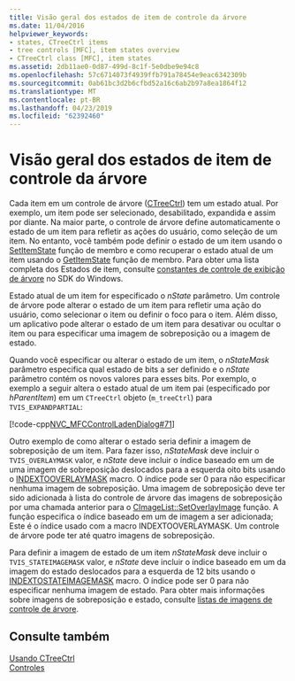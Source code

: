 ```yaml
---
title: Visão geral dos estados de item de controle da árvore
ms.date: 11/04/2016
helpviewer_keywords:
- states, CTreeCtrl items
- tree controls [MFC], item states overview
- CTreeCtrl class [MFC], item states
ms.assetid: 2db11ae0-0d87-499d-8c1f-5e0dbe9e94c8
ms.openlocfilehash: 57c6714073f4939ffb791a78454e9eac6342309b
ms.sourcegitcommit: 0ab61bc3d2b6cfbd52a16c6ab2b97a8ea1864f12
ms.translationtype: MT
ms.contentlocale: pt-BR
ms.lasthandoff: 04/23/2019
ms.locfileid: "62392460"
---
```

# <a name="tree-control-item-states-overview"></a>Visão geral dos estados de item de controle da árvore

Cada item em um controle de árvore ([CTreeCtrl](../mfc/reference/ctreectrl-class.md)) tem um estado atual. Por exemplo, um item pode ser selecionado, desabilitado, expandida e assim por diante. Na maior parte, o controle de árvore define automaticamente o estado de um item para refletir as ações do usuário, como seleção de um item. No entanto, você também pode definir o estado de um item usando o [SetItemState](../mfc/reference/ctreectrl-class.md#setitemstate) função de membro e como recuperar o estado atual de um item usando o [GetItemState](../mfc/reference/ctreectrl-class.md#getitemstate) função de membro. Para obter uma lista completa dos Estados de item, consulte [constantes de controle de exibição de árvore](/windows/desktop/Controls/tree-view-control-item-states) no SDK do Windows.

Estado atual de um item for especificado o *nState* parâmetro. Um controle de árvore pode alterar o estado de um item para refletir uma ação do usuário, como selecionar o item ou definir o foco para o item. Além disso, um aplicativo pode alterar o estado de um item para desativar ou ocultar o item ou para especificar uma imagem de sobreposição ou a imagem de estado.

Quando você especificar ou alterar o estado de um item, o *nStateMask* parâmetro especifica qual estado de bits a ser definido e o *nState* parâmetro contém os novos valores para esses bits. Por exemplo, o exemplo a seguir altera o estado atual de um item pai (especificado por *hParentItem*) em um `CTreeCtrl` objeto (`m_treeCtrl`) para `TVIS_EXPANDPARTIAL`:

[!code-cpp[NVC_MFCControlLadenDialog#71](../mfc/codesnippet/cpp/tree-control-item-states-overview_1.cpp)]

Outro exemplo de como alterar o estado seria definir a imagem de sobreposição de um item. Para fazer isso, *nStateMask* deve incluir o `TVIS_OVERLAYMASK` valor, e *nState* deve incluir o índice baseado em um de uma imagem de sobreposição deslocados para a esquerda oito bits usando o [ INDEXTOOVERLAYMASK](/windows/desktop/api/commctrl/nf-commctrl-indextooverlaymask) macro. O índice pode ser 0 para não especificar nenhuma imagem de sobreposição. Uma imagem de sobreposição deve ter sido adicionada à lista do controle de árvore das imagens de sobreposição por uma chamada anterior para o [CImageList::SetOverlayImage](../mfc/reference/cimagelist-class.md#setoverlayimage) função. A função especifica o índice baseado em um de imagem a ser adicionada; Este é o índice usado com a macro INDEXTOOVERLAYMASK. Um controle de árvore pode ter até quatro imagens de sobreposição.

Para definir a imagem de estado de um item *nStateMask* deve incluir o `TVIS_STATEIMAGEMASK` valor, e *nState* deve incluir o índice baseado em um da imagem do estado deslocados para a esquerda de 12 bits usando o [ INDEXTOSTATEIMAGEMASK](/windows/desktop/api/commctrl/nf-commctrl-indextostateimagemask) macro. O índice pode ser 0 para não especificar nenhuma imagem de estado. Para obter mais informações sobre imagens de sobreposição e estado, consulte [listas de imagens de controle de árvore](../mfc/tree-control-image-lists.md).

## <a name="see-also"></a>Consulte também

[Usando CTreeCtrl](../mfc/using-ctreectrl.md)<br/>
[Controles](../mfc/controls-mfc.md)
